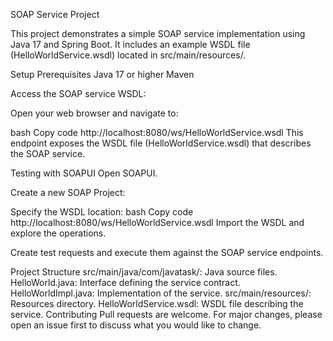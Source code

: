 SOAP Service Project

This project demonstrates a simple SOAP service implementation using Java 17 and Spring Boot. It includes an example WSDL file (HelloWorldService.wsdl) located in src/main/resources/.

Setup
Prerequisites
Java 17 or higher
Maven


Access the SOAP service WSDL:

Open your web browser and navigate to:

bash
Copy code
http://localhost:8080/ws/HelloWorldService.wsdl
This endpoint exposes the WSDL file (HelloWorldService.wsdl) that describes the SOAP service.

Testing with SOAPUI
Open SOAPUI.

Create a new SOAP Project:

Specify the WSDL location:
bash
Copy code
http://localhost:8080/ws/HelloWorldService.wsdl
Import the WSDL and explore the operations.

Create test requests and execute them against the SOAP service endpoints.

Project Structure
src/main/java/com/javatask/: Java source files.
HelloWorld.java: Interface defining the service contract.
HelloWorldImpl.java: Implementation of the service.
src/main/resources/: Resources directory.
HelloWorldService.wsdl: WSDL file describing the service.
Contributing
Pull requests are welcome. For major changes, please open an issue first to discuss what you would like to change.
